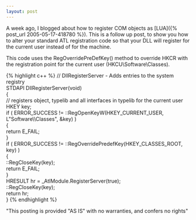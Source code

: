 ```yaml
---
layout: post
---
```

A week ago, I blogged about how to register COM objects as [LUA]({% post_url 2005-05-17-418780 %}).  This is a follow up post, to show you how to alter your standard ATL registration code so that your DLL will register for the current user instead of for the machine.

This code uses the RegOverridePreDefKey() method to override HKCR with the registration point for the current user (HKCU\Software\Classes).

{% highlight c++ %}
    // DllRegisterServer - Adds entries to the system registry  
    STDAPI DllRegisterServer(void)  
    {  
        // registers object, typelib and all interfaces in typelib for the current
        user  
        HKEY key;  
        if ( ERROR_SUCCESS != ::RegOpenKeyW(HKEY_CURRENT_USER, L"Software\\\Classes",
        &key) )  
        {  
            return E_FAIL;  
        }  
        if ( ERROR_SUCCESS != ::RegOverridePredefKey(HKEY_CLASSES_ROOT, key) )  
        {  
            ::RegCloseKey(key);  
            return E_FAIL;  
        }  
        HRESULT hr = _AtlModule.RegisterServer(true);  
        ::RegCloseKey(key);  
        return hr;  
    }
{% endhighlight %}

"This posting is provided "AS IS" with no warranties, and confers no rights"

